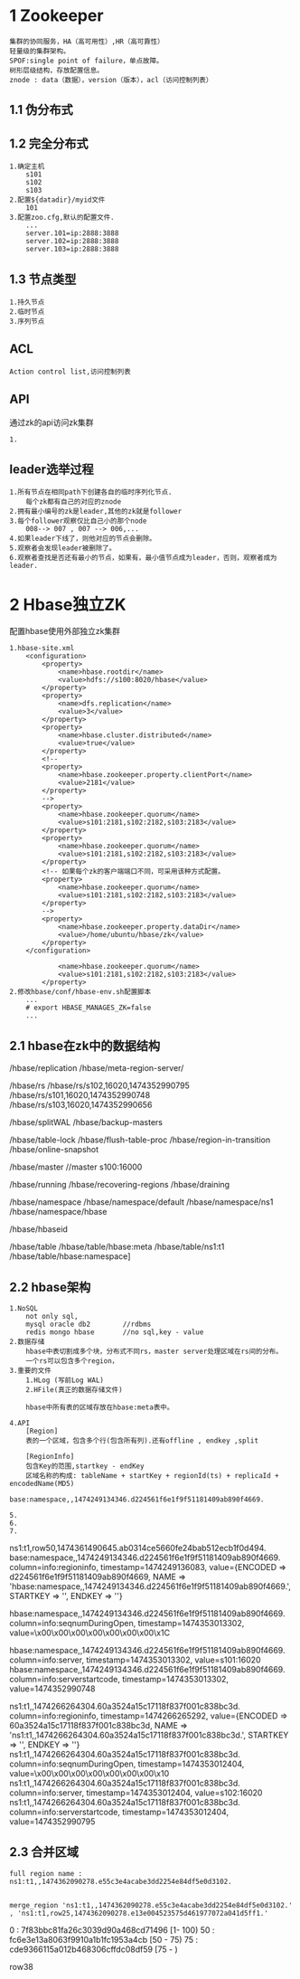 1 Zookeeper
 =================
	集群的协同服务，HA（高可用性）,HR（高可靠性）
	轻量级的集群架构。
	SPOF:single point of failure，单点故障。
	树形层级结构，存放配置信息。
	znode : data（数据），version（版本），acl（访问控制列表）

1.1 伪分布式
------------------



1.2 完全分布式
-------------------
	1.确定主机
		s101
		s102
		s103
	2.配置${datadir}/myid文件
		101
	3.配置zoo.cfg,默认的配置文件.
		...
		server.101=ip:2888:3888
		server.102=ip:2888:3888
		server.103=ip:2888:3888


1.3 节点类型
---------------
	1.持久节点
	2.临时节点
	3.序列节点


ACL
-----------------
	Action control list,访问控制列表

## API

通过zk的api访问zk集群

	1.

leader选举过程
---------------------
	1.所有节点在相同path下创建各自的临时序列化节点.
		每个zk都有自己的对应的znode
	2.拥有最小编号的zk是leader,其他的zk就是follower
	3.每个follower观察仅比自己小的那个node
		008--> 007 , 007 --> 006,...
	4.如果leader下线了，则他对应的节点会删除。
	5.观察者会发现leader被删除了。
	6.观察者查找是否还有最小的节点，如果有，最小值节点成为leader，否则，观察者成为leader.

# 2 Hbase独立ZK

配置hbase使用外部独立zk集群

	1.hbase-site.xml
		<configuration>
			<property>
				<name>hbase.rootdir</name>
				<value>hdfs://s100:8020/hbase</value>
			</property>
			<property>
				<name>dfs.replication</name>
				<value>3</value>
			</property>
			<property>
				<name>hbase.cluster.distributed</name>
				<value>true</value>
			</property>
			<!--
			<property>
				<name>hbase.zookeeper.property.clientPort</name>
				<value>2181</value>
			</property>
			-->
			<property>
				<name>hbase.zookeeper.quorum</name>
				<value>s101:2181,s102:2182,s103:2183</value>
			</property>
			<property>
				<name>hbase.zookeeper.quorum</name>
				<value>s101:2181,s102:2182,s103:2183</value>
			</property>
			<!-- 如果每个zk的客户端端口不同，可采用该种方式配置。
			<property>
				<name>hbase.zookeeper.quorum</name>
				<value>s101:2181,s102:2182,s103:2183</value>
			</property>
			-->
			<property>
				<name>hbase.zookeeper.property.dataDir</name>
				<value>/home/ubuntu/hbase/zk</value>
			</property>
		</configuration>
	
				<name>hbase.zookeeper.quorum</name>
				<value>s101:2181,s102:2182,s103:2183</value>
			</property>
	2.修改hbase/conf/hbase-env.sh配置脚本
		...
		# export HBASE_MANAGES_ZK=false
		...

2.1 hbase在zk中的数据结构
------------------------
/hbase/replication
/hbase/meta-region-server/

/hbase/rs
/hbase/rs/s102,16020,1474352990795
/hbase/rs/s101,16020,1474352990748
/hbase/rs/s103,16020,1474352990656


/hbase/splitWAL
/hbase/backup-masters

/hbase/table-lock
/hbase/flush-table-proc
/hbase/region-in-transition
/hbase/online-snapshot

/hbase/master						//master s100:16000


/hbase/running
/hbase/recovering-regions
/hbase/draining

/hbase/namespace
/hbase/namespace/default
/hbase/namespace/ns1
/hbase/namespace/hbase

/hbase/hbaseid

/hbase/table
/hbase/table/hbase:meta
/hbase/table/ns1:t1
/hbase/table/hbase:namespace]


2.2 hbase架构
--------------------
	1.NoSQL
		not only sql,
		mysql oracle db2		//rdbms
		redis mongo hbase		//no sql,key - value
	2.数据存储
		hbase中表切割成多个块，分布式不同rs，master server处理区域在rs间的分布。
		一个rs可以包含多个region，
	3.重要的文件
		1.HLog (写前Log WAL)
		2.HFile(真正的数据存储文件)
	
		hbase中所有表的区域存放在hbase:meta表中。
	
	4.API
		[Region]
		表的一个区域，包含多个行(包含所有列).还有offline , endkey ,split
	
		[RegionInfo]
		包含Key的范围,startkey - endKey
		区域名称的构成: tableName + startKey + regionId(ts) + replicaId + encodedName(MD5) 
						base:namespace,,1474249134346.d224561f6e1f9f51181409ab890f4669.
	
	5.
	6.
	7.
ns1:t1,row50,1474361490645.ab0314ce5660fe24bab512ecb1f0d494.
base:namespace,,1474249134346.d224561f6e1f9f51181409ab890f4669.   column=info:regioninfo, 
																  timestamp=1474249136083, 
																  value={ENCODED => d224561f6e1f9f51181409ab890f4669, 
																		 NAME => 'hbase:namespace,,1474249134346.d224561f6e1f9f51181409ab890f4669.', 
																		 STARTKEY => '', 
																		 ENDKEY => ''}
																		 
hbase:namespace,,1474249134346.d224561f6e1f9f51181409ab890f4669. column=info:seqnumDuringOpen, 
																 timestamp=1474353013302, 
																 value=\x00\x00\x00\x00\x00\x00\x00\x1C             
                                                                                                                  
hbase:namespace,,1474249134346.d224561f6e1f9f51181409ab890f4669. column=info:server, timestamp=1474353013302, value=s101:16020                                             
hbase:namespace,,1474249134346.d224561f6e1f9f51181409ab890f4669. column=info:serverstartcode, timestamp=1474353013302, value=1474352990748                                 
                                                                                                                 
ns1:t1,,1474266264304.60a3524a15c17118f837f001c838bc3d.			 column=info:regioninfo, 
																 timestamp=1474266265292, 
																 value={ENCODED => 60a3524a15c17118f837f001c838bc3d, 
																		NAME 	=> 'ns1:t1,,1474266264304.60a3524a15c17118f837f001c838bc3d.',
																		STARTKEY => '',
																		ENDKEY => ''}  
ns1:t1,,1474266264304.60a3524a15c17118f837f001c838bc3d.			 column=info:seqnumDuringOpen, timestamp=1474353012404, value=\x00\x00\x00\x00\x00\x00\x00\x10             
ns1:t1,,1474266264304.60a3524a15c17118f837f001c838bc3d.			 column=info:server, timestamp=1474353012404, value=s102:16020                                             
ns1:t1,,1474266264304.60a3524a15c17118f837f001c838bc3d.			 column=info:serverstartcode, timestamp=1474353012404, value=1474352990795                                 


2.3 合并区域
------------
	full region name : ns1:t1,,1474362090278.e55c3e4acabe3dd2254e84df5e0d3102.   


	merge_region 'ns1:t1,,1474362090278.e55c3e4acabe3dd2254e84df5e0d3102.' , 'ns1:t1,row25,1474362090278.e13e004523575d461977072a041d5ff1.' 

0  : 7f83bbc81fa26c3039d90a468cd71496 [1- 100)
50 : fc6e3e13a8063f9910a1b1fc1953a4cb  [50 - 75)
75 : cde9366115a012b468306cffdc08df59  [75 - )


row38